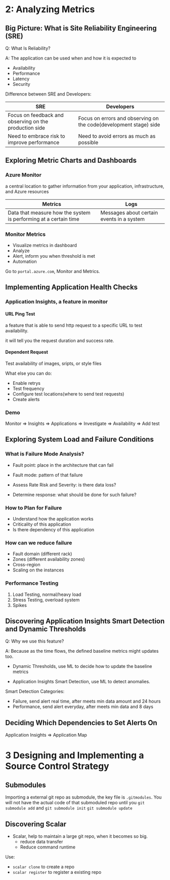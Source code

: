 # 2: Analyzing Metrics
## Big Picture: What is Site Reliability Engineering (SRE)
Q: What Is Reliability?

A: The application can be used when and how it is expected to

- Availability
- Performance
- Latency
- Security

Difference between SRE and Developers:

|SRE|Developers|
|-|-|
|Focus on feedback and observing on the production side|Focus on errors and observing on the code(development stage) side|
|Need to embrace risk to improve performance|Need to avoid errors as much as possible|

## Exploring Metric Charts and Dashboards

### Azure Monitor
a central location to gather information from your application, infrastructure, and Azure resources

|Metrics|Logs|
|-|-|
|Data that measure how the system is performing at a certain time|Messages about certain events in a system|

### Monitor Metrics
- Visualize metrics in dashboard
- Analyze
- Alert, inform you when threshold is met
- Automation

Go to `portal.azure.com`, Monitor and Metrics.

## Implementing Application Health Checks

### Application Insights, a feature in monitor 

#### URL Ping Test
a feature that is able to send http request to a specific URL to test availability.

it will tell you the request duration and success rate.

#### Dependent Request
Test availability of images, sripts, or style files

What else you can do:
- Enable retrys
- Test frequency
- Configure test locations(where to send test requests)
- Create alerts

### Demo
Monitor => Insights => Applications => Investigate => Availability => Add test

## Exploring System Load and Failure Conditions

### What is Failure Mode Analysis?


- Fault point: place in the architecture that can fail
- Fault mode: pattern of that failure

- Assess Rate Risk and Severity: is there data loss?

- Determine response: what should be done for such failure?

### How to Plan for Failure
- Understand how the application works
- Criticality of this application
- Is there dependency of this application

### How can we reduce failure
- Fault domain (different rack)
- Zones (different availability zones)
- Cross-region 
- Scaling on the instances

### Performance Testing
1. Load Testing, normal/heavy load
2. Stress Testing, overload system
3. Spikes

## Discovering Application Insights Smart Detection and Dynamic Thresholds

Q: Why we use this feature?

A: Because as the time flows, the defined baseline metrics might updates too.

- Dynamic Thresholds, use ML to decide how to update the baseline metrics

- Application Insights Smart Detection, use ML to detect anomalies.

Smart Detection Categories:
- Failure, send alert real time, after meets min data amount and 24 hours
- Performance, send alert everyday, after meets min data and 8 days

## Deciding Which Dependencies to Set Alerts On

Application Insights => Application Map

# 3 Designing and Implementing a Source Control Strategy

## Submodules

Importing a external git repo as submodule, the key file is `.gitmodules`. You will not have the actual code of that submoduled repo until you `git submodule add` and `git submodule init` `git submodule update`

## Discovering Scalar
- Scalar, help to maintain a large git repo, when it becomes so big.
  - reduce data transfer
  - Reduce command runtime

Use:
  - `scalar clone` to create a repo
  - `scalar register` to register a existing repo

##